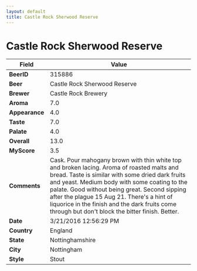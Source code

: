 ```yaml
---
layout: default
title: Castle Rock Sherwood Reserve
---
```


# Castle Rock Sherwood Reserve

| Field         | Value     |
|---------------|-----------|
| **BeerID** | 315886 |
| **Beer** | Castle Rock Sherwood Reserve |
| **Brewer** | Castle Rock Brewery |
| **Aroma** | 7.0 |
| **Appearance** | 4.0 |
| **Taste** | 7.0 |
| **Palate** | 4.0 |
| **Overall** | 13.0 |
| **MyScore** | 3.5 |
| **Comments** | Cask. Pour mahogany brown with thin white top and broken lacing. Aroma of roasted malts and bread. Taste is similar with some dried dark fruits and yeast. Medium body with some coating to the palate. Good without being great. Second sipping after the plague 15 Aug 21. There's a hint of liquorice in the finish and the dark fruits come through but don't block the bitter finish. Better. |
| **Date** | 3/21/2016 12:56:29 PM |
| **Country** | England |
| **State** | Nottinghamshire |
| **City** | Nottingham |
| **Style** | Stout |
